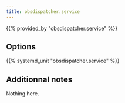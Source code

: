 ```yaml
---
title: obsdispatcher.service
---
```


{{% provided_by "obsdispatcher.service" %}}

## Options

{{% systemd_unit "obsdispatcher.service" %}}

## Additionnal notes

Nothing here.